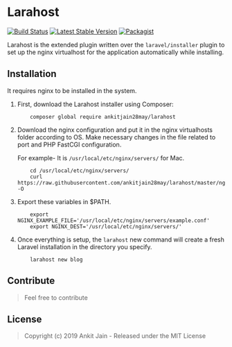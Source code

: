 # Larahost
[![Build Status](https://travis-ci.org/ankitjain28may/larahost.svg?branch=master)](https://travis-ci.org/ankitjain28may/larahost)
[![Latest Stable Version](https://poser.pugx.org/ankitjain28may/larahost/v/stable)](https://packagist.org/packages/ankitjain28may/larahost)
[![Packagist](https://img.shields.io/packagist/dt/ankitjain28may/larahost.svg?style=flat-square)](https://packagist.org/packages/ankitjain28may/larahost)


Larahost is the extended plugin written over the `laravel/installer` plugin to set up the nginx virtualhost for the application automatically while installing.

## Installation

It requires nginx to be installed in the system.

1. First, download the Larahost installer using Composer:

    ```shell
        composer global require ankitjain28may/larahost
    ```

2. Download the nginx configuration and put it in the nginx virtualhosts folder according to OS. Make necessary changes in the file related to port and PHP FastCGI configuration.

    For example- It is `/usr/local/etc/nginx/servers/` for Mac.

    ```shell
        cd /usr/local/etc/nginx/servers/
        curl https://raw.githubusercontent.com/ankitjain28may/larahost/master/nginx_conf/example.conf -O
    ```

3. Export these variables in $PATH.

    ```shell
        export NGINX_EXAMPLE_FILE='/usr/local/etc/nginx/servers/example.conf'
        export NGINX_DEST='/usr/local/etc/nginx/servers/'
    ```

4. Once everything is setup, the `larahost` new command will create a fresh Laravel installation in the directory you specify.

    ```shell
        larahost new blog
    ```

 ## Contribute

>Feel free to contribute

## License

>Copyright (c) 2019 Ankit Jain - Released under the MIT License
